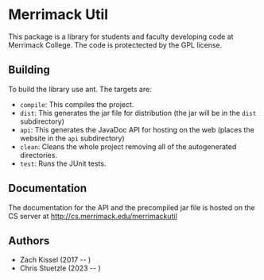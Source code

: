 # Merrimack Util

This package is a library for students and faculty developing code at Merrimack College. The 
code is protectected by the GPL license. 

## Building
To build the library use ant. The targets are:

- ``compile``: This compiles the project.
- ``dist``: This generates the jar file for distribution (the jar will be in the ``dist`` subdirectory)
- ``api``: This generates the JavaDoc API for hosting on the web (places the website in the ``api`` subdirectory)
- ``clean``: Cleans the whole project removing all of the autogenerated directories.
- ``test``: Runs the JUnit tests.

## Documentation
The documentation for the API and the precompiled jar file is hosted on the CS server at http://cs.merrimack.edu/merrimackutil

## Authors
- Zach Kissel (2017 -- )
- Chris Stuetzle (2023 -- )
